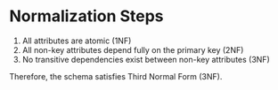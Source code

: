 # Normalization Steps

1. All attributes are atomic (1NF)
2. All non-key attributes depend fully on the primary key (2NF)
3. No transitive dependencies exist between non-key attributes (3NF)

Therefore, the schema satisfies Third Normal Form (3NF).


